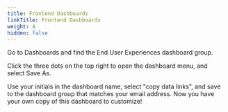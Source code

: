 ```yaml
---
title: Frontend Dashboards
linkTitle: Frontend Dashboards
weight: 4
hidden: false
---
```


Go to Dashboards and find the End User Experiences dashboard group. 

Click the three dots on the top right to open the dashboard menu, and select Save As.

Use your initials in the dashboard name, select "copy data links", and save to the dashboard group that matches your email address. Now you have your own copy of this dashboard to customize!

